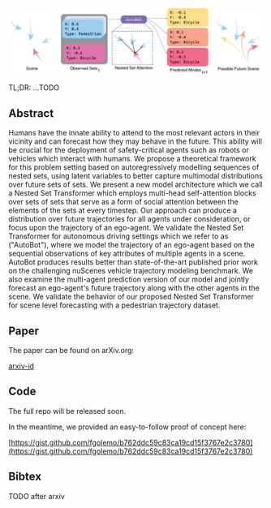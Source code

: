 ![](overview.png "Nested Set Transformers Overview") 

TL;DR: ...TODO

## Abstract

Humans have the innate ability to attend to the most relevant actors in their vicinity and can forecast how they may behave in the future. This ability will be crucial for the deployment of safety-critical agents such as robots or vehicles which interact with humans. We propose a theoretical framework for this problem setting based on autoregressively modelling sequences of nested sets, using latent variables to better capture multimodal distributions over future sets of sets. We present a new model architecture which we call a Nested Set Transformer which employs multi-head self-attention blocks over sets of sets that serve as a form of social attention between the elements of the sets at every timestep. Our approach can produce a distribution over future trajectories for all agents under consideration, or focus upon the trajectory of an ego-agent. We validate the Nested Set Transformer for autonomous driving settings which we refer to as ("AutoBot"), where we model the trajectory of an ego-agent based on the sequential observations of key attributes of multiple agents in a scene. AutoBot produces results better than state-of-the-art published prior work on the challenging nuScenes vehicle trajectory modeling benchmark. We also examine the multi-agent prediction version of our model and jointly forecast an ego-agent's future trajectory along with the other agents in the scene. We validate the behavior of our proposed Nested Set Transformer for scene level forecasting with a pedestrian trajectory dataset.

## Paper

The paper can be found on arXiv.org:

[arxiv-id](#)

## Code

The full repo will be released soon. 

In the meantime, we provided an easy-to-follow proof of concept here:

[https://gist.github.com/fgolemo/b762ddc59c83ca19cd15f3767e2c3780](https://gist.github.com/fgolemo/b762ddc59c83ca19cd15f3767e2c3780)

## Bibtex

TODO after arxiv